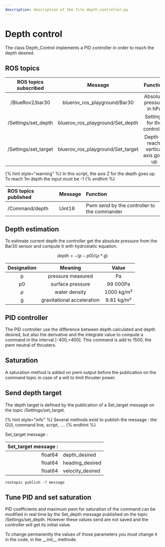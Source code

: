 ```yaml
---
description: description of the file depth_controller.py
---
```


# Depth control

The class Depth\_Control implements a PID controller in order to reach the depth desired.

## ROS topics

| ROS topics subscribed | Message | Function |
| :---: | :---: | :---: |
| /BlueRov2/bar30 | bluerov\_ros\_playground/Bar30 | Absolute pressure in hPa |
| /Settings/set\_depth | bluerov\_ros\_playground/Set\_depth | Settings for the controller |
| /Settings/set\_target | bluerov\_ros\_playground/Set\_target | Depth to reach, vertical axis goes up  |

{% hint style="warning" %}
In this script, the axis Z for the depth goes up. To reach 1m depth the input must be -1
{% endhint %}

| ROS topics published | Message | Function |
| :--- | :--- | :--- |
| /Command/depth | Uint16 | Pwm send by the controller to the commander |

## Depth estimation

To estimate current depth the controller get the absolute pressure from the Bar30 sensor and compute it with hydrostatic equation.

$$
depth = -(p - p0) / (ρ * g)
$$

| Designation | Meaning | Value |
| :---: | :---: | :---: |
| p | pressure measured | Pa |
| p0  | surface pressure | 99 000Pa |
| ρ  | water density | 1000 kg/m³ |
| g | gravitational acceleration | 9.81 kg/m² |

## PID controller

The PID controller use the difference between depth calculated and depth desired, but also the derivative and the integrate value to compute a command in the interval \[-400,+400\]. This command is add to 1500, the pwm neutral of thrusters.

## Saturation

A saturation method is added on pwm output before the publication on the command topic in case of a will to limit thruster power.  

## Send depth target

The depth target is defined by the publication of a Set\_target message on the topic /Settings/set\_target. 

{% hint style="info" %}
Several methods exist to publish the message : the GUI, command line, script, ....
{% endhint %}

Set\_target message : 

| Set\_target message :  |  |
| ---: | :--- |
| float64 | depth\_desired |
| float64 | heading\_desired |
| float64 | velocity\_desired |

```text
rostopic publish -? message
```

## Tune PID and set saturation

PID coefficients and maximum pwm for saturation of the command can be modified in real time by the Set\_depth message published on the topic /Settings/set\_depth. However these values send are not saved and the controller will get its initial value.

To change permanently the values of those parameters you must change it in the code, in the \_\_init\_\_ methode.

